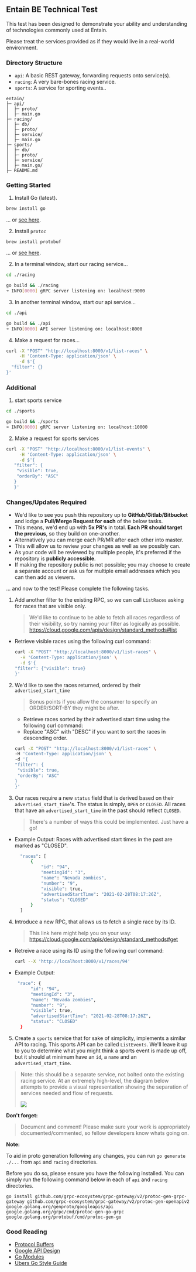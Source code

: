 ## Entain BE Technical Test

This test has been designed to demonstrate your ability and understanding of technologies commonly used at Entain.

Please treat the services provided as if they would live in a real-world environment.

### Directory Structure

- `api`: A basic REST gateway, forwarding requests onto service(s).
- `racing`: A very bare-bones racing service.
- `sports`: A service for sporting events..

```
entain/
├─ api/
│  ├─ proto/
│  ├─ main.go
├─ racing/
│  ├─ db/
│  ├─ proto/
│  ├─ service/
│  ├─ main.go
├─ sports/
│  ├─ db/
│  ├─ proto/
│  ├─ service/
│  ├─ main.go/
├─ README.md
```

### Getting Started

1. Install Go (latest).

```bash
brew install go
```

... or [see here](https://golang.org/doc/install).

2. Install `protoc`

```
brew install protobuf
```

... or [see here](https://grpc.io/docs/protoc-installation/).

2. In a terminal window, start our racing service...

```bash
cd ./racing

go build && ./racing
➜ INFO[0000] gRPC server listening on: localhost:9000
```

3. In another terminal window, start our api service...

```bash
cd ./api

go build && ./api
➜ INFO[0000] API server listening on: localhost:8000
```

4. Make a request for races...

```bash
curl -X "POST" "http://localhost:8000/v1/list-races" \
     -H 'Content-Type: application/json' \
     -d $'{
  "filter": {}
}'
```

### Additional

1. start sports service

```bash
cd ./sports

go build && ./sports
➜ INFO[0000] gRPC server listening on: localhost:10000
```

2. Make a request for sports services

```bash
curl -X "POST" "http://localhost:8000/v1/list-events" \
     -H 'Content-Type: application/json' \
     -d $'{
   "filter": {
    "visible": true,
    "orderBy": "ASC"
   }
   }'
```

### Changes/Updates Required

- We'd like to see you push this repository up to **GitHub/Gitlab/Bitbucket** and lodge a **Pull/Merge Request for each** of the below tasks.
- This means, we'd end up with **5x PR's** in total. **Each PR should target the previous**, so they build on one-another.
- Alternatively you can merge each PR/MR after each other into master.
- This will allow us to review your changes as well as we possibly can.
- As your code will be reviewed by multiple people, it's preferred if the repository is **publicly accessible**.
- If making the repository public is not possible; you may choose to create a separate account or ask us for multiple email addresses which you can then add as viewers.

... and now to the test! Please complete the following tasks.

1. Add another filter to the existing RPC, so we can call `ListRaces` asking for races that are visible only.
   > We'd like to continue to be able to fetch all races regardless of their visibility, so try naming your filter as logically as possible. https://cloud.google.com/apis/design/standard_methods#list

- Retrieve visible races using the following curl command:
  ```bash
  curl -X "POST" "http://localhost:8000/v1/list-races" \
    -H 'Content-Type: application/json' \
    -d $'{
  "filter": {"visible": true}
  }'
  ```

2. We'd like to see the races returned, ordered by their `advertised_start_time`
   > Bonus points if you allow the consumer to specify an ORDER/SORT-BY they might be after.
   - Retrieve races sorted by their advertised start time using the following curl command:
   - Replace "ASC" with "DESC" if you want to sort the races in descending order.
   ```bash
   curl -X "POST" "http://localhost:8000/v1/list-races" \
   -H 'Content-Type: application/json' \
   -d '{
   "filter": {
    "visible": true,
    "orderBy": "ASC"
   }
   }'
   ```
3. Our races require a new `status` field that is derived based on their `advertised_start_time`'s. The status is simply, `OPEN` or `CLOSED`. All races that have an `advertised_start_time` in the past should reflect `CLOSED`.
   > There's a number of ways this could be implemented. Just have a go!

- Example Output: Races with advertised start times in the past are marked as "CLOSED".

  ```bash
    "races": [
        {
            "id": "94",
            "meetingId": "3",
            "name": "Nevada zombies",
            "number": "9",
            "visible": true,
            "advertisedStartTime": "2021-02-28T08:17:26Z",
            "status": "CLOSED"
        }
    ]
  ```

4. Introduce a new RPC, that allows us to fetch a single race by its ID.
   > This link here might help you on your way: https://cloud.google.com/apis/design/standard_methods#get

- Retreive a race using its ID using the following curl command:
  ```bash
  curl --X 'http://localhost:8000/v1/races/94'
  ```
- Example Output:
  ```bash
   "race": {
        "id": "94",
        "meetingId": "3",
        "name": "Nevada zombies",
        "number": "9",
        "visible": true,
        "advertisedStartTime": "2021-02-28T08:17:26Z",
        "status": "CLOSED"
    }
  ```

5. Create a `sports` service that for sake of simplicity, implements a similar API to racing. This sports API can be called `ListEvents`. We'll leave it up to you to determine what you might think a sports event is made up off, but it should at minimum have an `id`, a `name` and an `advertised_start_time`.

> Note: this should be a separate service, not bolted onto the existing racing service. At an extremely high-level, the diagram below attempts to provide a visual representation showing the separation of services needed and flow of requests.
>
> ![](example.png)

**Don't forget:**

> Document and comment! Please make sure your work is appropriately documented/commented, so fellow developers know whats going on.

**Note:**

To aid in proto generation following any changes, you can run `go generate ./...` from `api` and `racing` directories.

Before you do so, please ensure you have the following installed. You can simply run the following command below in each of `api` and `racing` directories.

```
go install github.com/grpc-ecosystem/grpc-gateway/v2/protoc-gen-grpc-gateway github.com/grpc-ecosystem/grpc-gateway/v2/protoc-gen-openapiv2 google.golang.org/genproto/googleapis/api google.golang.org/grpc/cmd/protoc-gen-go-grpc google.golang.org/protobuf/cmd/protoc-gen-go
```

### Good Reading

- [Protocol Buffers](https://developers.google.com/protocol-buffers)
- [Google API Design](https://cloud.google.com/apis/design)
- [Go Modules](https://golang.org/ref/mod)
- [Ubers Go Style Guide](https://github.com/uber-go/guide/blob/2910ce2e11d0e0cba2cece2c60ae45e3a984ffe5/style.md)
